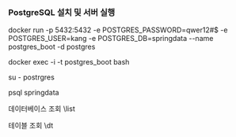 ### PostgreSQL 설치 및 서버 실행

docker run -p 5432:5432 -e POSTGRES_PASSWORD=qwer12#$ -e POSTGRES_USER=kang -e POSTGRES_DB=springdata --name postgres_boot -d postgres

 docker exec -i -t postgres_boot bash

 su - postrgres

 psql springdata

데이터베이스 조회
 \list

테이블 조회
\dt

 
 